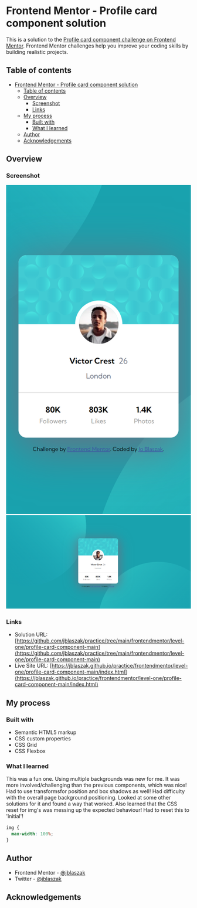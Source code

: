 # Frontend Mentor - Profile card component solution

This is a solution to the [Profile card component challenge on Frontend Mentor](https://www.frontendmentor.io/challenges/profile-card-component-cfArpWshJ). Frontend Mentor challenges help you improve your coding skills by building realistic projects. 

## Table of contents

- [Frontend Mentor - Profile card component solution](#frontend-mentor---profile-card-component-solution)
  - [Table of contents](#table-of-contents)
  - [Overview](#overview)
    - [Screenshot](#screenshot)
    - [Links](#links)
  - [My process](#my-process)
    - [Built with](#built-with)
    - [What I learned](#what-i-learned)
  - [Author](#author)
  - [Acknowledgements](#acknowledgements)


## Overview

### Screenshot

![Mobile Screenshot](./screenshot-mobile.png)
![Desktop Screenshot](./screenshot-desktop.PNG)

### Links

- Solution URL: [https://github.com/jblaszak/practice/tree/main/frontendmentor/level-one/profile-card-component-main](https://github.com/jblaszak/practice/tree/main/frontendmentor/level-one/profile-card-component-main)
- Live Site URL: [https://jblaszak.github.io/practice/frontendmentor/level-one/profile-card-component-main/index.html](https://jblaszak.github.io/practice/frontendmentor/level-one/profile-card-component-main/index.html)

## My process

### Built with

- Semantic HTML5 markup
- CSS custom properties
- CSS Grid
- CSS Flexbox

### What I learned

This was a fun one. Using multiple backgrounds was new for me. It was more involved/challenging than the previous components, which was nice! 
Had to use transformsfor position and box shadows as well! Had difficulty with the overall page background positioning. Looked at some other solutions for it and found a way that worked.  Also learned that 
the CSS reset for img's was messing up the expected behaviour!  Had to reset this to 'initial'!
``` css
img {
  max-width: 100%;
} 
```

## Author

- Frontend Mentor - [@jblaszak](https://www.frontendmentor.io/profile/jblaszak)
- Twitter - [@jblaszak](https://www.twitter.com/jblaszak)

## Acknowledgements
